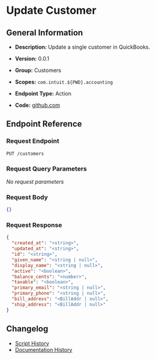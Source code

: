 <!-- BEGIN GENERATED CONTENT -->
# Update Customer

## General Information

- **Description:** Update a single customer in QuickBooks.

- **Version:** 0.0.1
- **Group:** Customers
- **Scopes:** `com.intuit.${PWD}.accounting`
- **Endpoint Type:** Action
- **Code:** [github.com](https://github.com/NangoHQ/integration-templates/tree/main/integrations/quickbooks/actions/update-customer.ts)


## Endpoint Reference

### Request Endpoint

`PUT /customers`

### Request Query Parameters

_No request parameters_

### Request Body

```json
{}
```

### Request Response

```json
{
  "created_at": "<string>",
  "updated_at": "<string>",
  "id": "<string>",
  "given_name": "<string | null>",
  "display_name": "<string | null>",
  "active": "<boolean>",
  "balance_cents": "<number>",
  "taxable": "<boolean>",
  "primary_email": "<string | null>",
  "primary_phone": "<string | null>",
  "bill_address": "<BillAddr | null>",
  "ship_address": "<BillAddr | null>"
}
```

## Changelog

- [Script History](https://github.com/NangoHQ/integration-templates/commits/main/integrations/quickbooks/actions/update-customer.ts)
- [Documentation History](https://github.com/NangoHQ/integration-templates/commits/main/integrations/quickbooks/actions/update-customer.md)

<!-- END  GENERATED CONTENT -->

